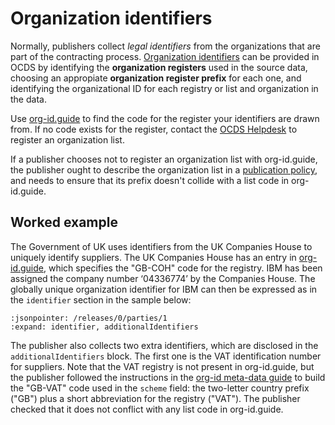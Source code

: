 # Organization identifiers

Normally, publishers collect *legal identifiers* from the organizations that are part of the contracting process. [Organization identifiers](../../../schema/identifiers/#organization-ids) can be provided in OCDS by identifying the **organization registers** used in the source data, choosing an appropiate **organization register prefix** for each one, and identifying the organizational ID for each registry or list and organization in the data.

Use [org-id.guide](http://org-id.guide/) to find the code for the register your identifiers are drawn from. If no code exists for the register, contact the [OCDS Helpdesk](../../support/index) to register an organization list.

If a publisher chooses not to register an organization list with org-id.guide, the publisher ought to describe the organization list in a [publication policy](../../publish/#finalize-your-publication-policy), and needs to ensure that its prefix doesn't collide with a list code in org-id.guide.

## Worked example

The Government of UK uses identifiers from the UK Companies House to uniquely identify suppliers. The UK Companies House has an entry in [org-id.guide](http://org-id.guide/list/GB-COH), which specifies the "GB-COH" code for the registry. IBM has been assigned the company number ‘04336774’ by the Companies House.  The globally unique organization identifier for IBM can then be expressed as in the `identifier` section in the sample below:

```{jsoninclude} ../../examples/organization-identifiers.json
:jsonpointer: /releases/0/parties/1
:expand: identifier, additionalIdentifiers
```

The publisher also collects two extra identifiers, which are disclosed in the `additionalIdentifiers` block. The first one is the VAT identification number for suppliers. Note that the VAT registry is not present in org-id.guide, but the publisher followed the instructions in the [org-id meta-data guide](http://docs.org-id.guide/en/latest/metadata/#assigning-a-code) to build the "GB-VAT" code used in the `scheme` field: the two-letter country prefix ("GB") plus a short abbreviation for the registry ("VAT"). The publisher checked that it does not conflict with any list code in org-id.guide.

